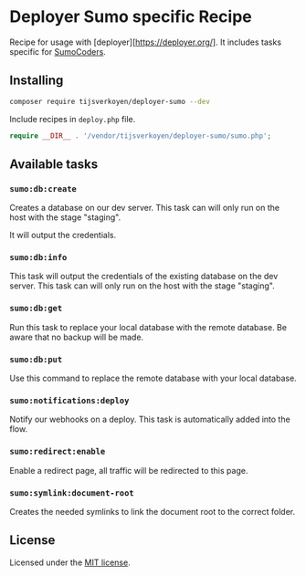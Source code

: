 # Deployer Sumo specific Recipe

Recipe for usage with [deployer][https://deployer.org/]. It includes tasks
specific for [SumoCoders](https://sumocoders.be).

## Installing

~~~sh
composer require tijsverkoyen/deployer-sumo --dev
~~~

Include recipes in `deploy.php` file.

```php
require __DIR__ . '/vendor/tijsverkoyen/deployer-sumo/sumo.php';
```


## Available tasks

### `sumo:db:create`

Creates a database on our dev server. This task can will only run on the
host with the stage "staging".

It will output the credentials.

### `sumo:db:info`

This task will output the credentials of the existing database on the dev server.
This task can will only run on the host with the stage "staging".

### `sumo:db:get`

Run this task to replace your local database with the remote database.
Be aware that no backup will be made.

### `sumo:db:put`

Use this command to replace the remote database with your local database.

### `sumo:notifications:deploy`   

Notify our webhooks on a deploy. This task is automatically added into the flow.

### `sumo:redirect:enable`
        
Enable a redirect page, all traffic will be redirected to this page.
  
### `sumo:symlink:document-root`
  
Creates the needed symlinks to link the document root to the correct folder.
  

## License

Licensed under the [MIT license](https://github.com/tijsverkoyen/deployer-sumo/blob/master/LICENSE).
